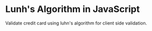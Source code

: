 # Lunh's Algorithm in JavaScript

Validate credit card using luhn's algorithm for client side validation.
